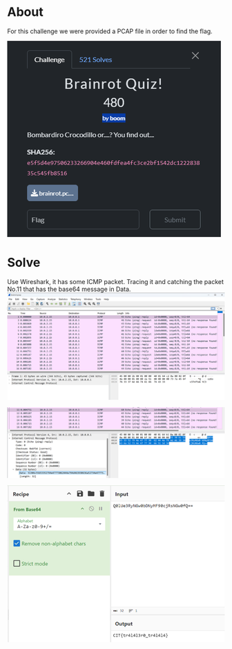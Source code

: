 # About
For this challenge we were provided a PCAP file in order to find the flag.

![](../Images/Pasted%20image%2020250428081900.png)

# Solve
Use Wireshark, it has some ICMP packet. Tracing it and catching the packet No.11 that has the base64 message in Data.
![](../Images/Pasted%20image%2020250428081954.png)

![](../Images/Pasted%20image%2020250428082001.png)

![](../Images/Pasted%20image%2020250428082009.png)
